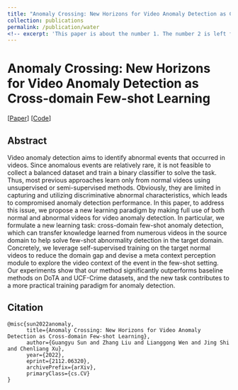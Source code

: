 ```yaml
---
title: "Anomaly Crossing: New Horizons for Video Anomaly Detection as Cross-domain Few-shot Learning"
collection: publications
permalink: /publication/water
<!-- excerpt: 'This paper is about the number 1. The number 2 is left for future work.' -->
---
```

# Anomaly Crossing: New Horizons for Video Anomaly Detection as Cross-domain Few-shot Learning


[[Paper](https://arxiv.org/abs/2112.06320)]
[[Code](https://github.com/likeyhnbm/AnomalyCrossing)]


## Abstract
Video anomaly detection aims to identify abnormal events that occurred in videos. Since anomalous events are relatively rare, it is not feasible to collect a balanced dataset and train a binary classifier to solve the task. Thus, most previous approaches learn only from normal videos using unsupervised or semi-supervised methods. Obviously, they are limited in capturing and utilizing discriminative abnormal characteristics, which leads to compromised anomaly detection performance. In this paper, to address this issue, we propose a new learning paradigm by making full use of both normal and abnormal videos for video anomaly detection. In particular, we formulate a new learning task: cross-domain few-shot anomaly detection, which can transfer knowledge learned from numerous videos in the source domain to help solve few-shot abnormality detection in the target domain. Concretely, we leverage self-supervised training on the target normal videos to reduce the domain gap and devise a meta context perception module to explore the video context of the event in the few-shot setting. Our experiments show that our method significantly outperforms baseline methods on DoTA and UCF-Crime datasets, and the new task contributes to a more practical training paradigm for anomaly detection.

## Citation
```
@misc{sun2022anomaly,
      title={Anomaly Crossing: New Horizons for Video Anomaly Detection as Cross-domain Few-shot Learning}, 
      author={Guangyu Sun and Zhang Liu and Lianggong Wen and Jing Shi and Chenliang Xu},
      year={2022},
      eprint={2112.06320},
      archivePrefix={arXiv},
      primaryClass={cs.CV}
}
  ```